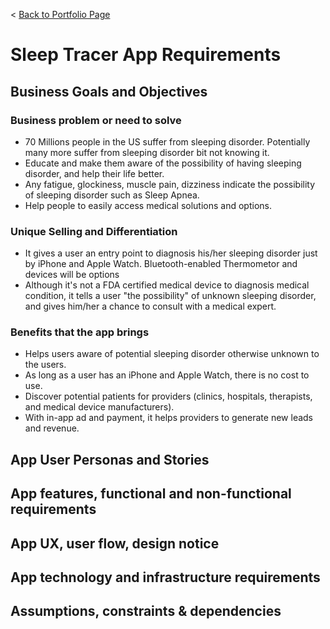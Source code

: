 < [Back to Portfolio Page](README.md)
# Sleep Tracer App Requirements

## Business Goals and Objectives
### Business problem or need to solve
* 70 Millions people in the US suffer from sleeping disorder. Potentially many more suffer from sleeping disorder bit not knowing it.
* Educate and make them aware of the possibility of having sleeping disorder, and help their life better.
* Any fatigue, glockiness, muscle pain, dizziness indicate the possibility of sleeping disorder such as Sleep Apnea.
* Help people to easily access medical solutions and options.

### Unique Selling and Differentiation
* It gives a user an entry point to diagnosis his/her sleeping disorder just by iPhone and Apple Watch. Bluetooth-enabled Thermometor and devices will be options
* Although it's not a FDA certified medical device to diagnosis medical condition, it tells a user "the possibility" of unknown sleeping disorder, and gives him/her a chance to consult with a medical expert.

### Benefits that the app brings
* Helps users aware of potential sleeping disorder otherwise unknown to the users.
* As long as a user has an iPhone and Apple Watch, there is no cost to use.
* Discover potential patients for providers (clinics, hospitals, therapists, and medical device manufacturers).
* With in-app ad and payment, it helps providers to generate new leads and revenue.

## App User Personas and Stories

## App features, functional and non-functional requirements
## App UX, user flow, design notice
## App technology and infrastructure requirements
## Assumptions, constraints & dependencies
